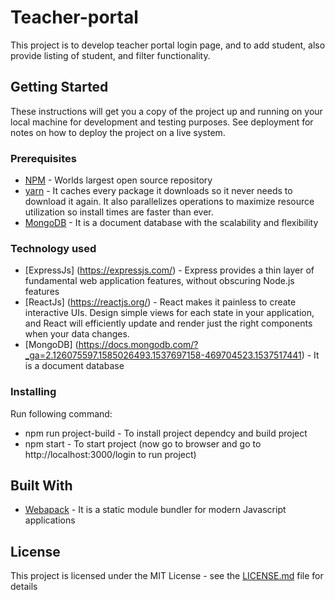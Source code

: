 # Teacher-portal
This project is to develop teacher portal login page, and to add student, also provide listing of student, and filter functionality.

## Getting Started

These instructions will get you a copy of the project up and running on your local machine for development and testing purposes. See deployment for notes on how to deploy the project on a live system.

### Prerequisites

* [NPM](https://www.npmjs.com/get-npm) - Worlds largest open source repository
* [yarn](https://yarnpkg.com/lang/en/docs/install/#windows-stable) - It caches every package it downloads so it never needs to download it again. It also parallelizes operations to maximize resource utilization so install times are faster than ever.
* [MongoDB](https://docs.mongodb.com/manual/installation/) - It  is a document database with the scalability and flexibility

### Technology used
* [ExpressJs] (https://expressjs.com/) - Express provides a thin layer of fundamental web application features, without obscuring Node.js features 
* [ReactJs] (https://reactjs.org/) - React makes it painless to create interactive UIs. Design simple views for each state in your application, and React will efficiently update and render just the right components when your data changes.
* [MongoDB] (https://docs.mongodb.com/?_ga=2.126075597.1585026493.1537697158-469704523.1537517441) - It is a document database

### Installing

Run following command:
* npm run project-build - To install project dependcy and build project
* npm start - To start project (now go to browser and go to http://localhost:3000/login to run project)


## Built With

* [Webapack](https://webpack.js.org/concepts/) - It is a static module bundler for modern Javascript applications


## License

This project is licensed under the MIT License - see the [LICENSE.md](LICENSE.md) file for details


